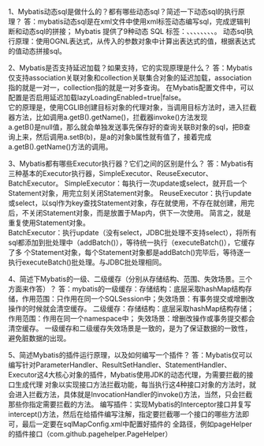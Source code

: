 1、Mybatis动态sql是做什么的？都有哪些动态sql？简述一下动态sql的执行原理？
   答：mybatis动态sql是在xml文件中使用xml标签动态编写sql，完成逻辑判断和动态sql的拼接；
       Mybatis 提供了9种动态 SQL 标签：<if/>、<choose/>、<when/>、<otherwise/>、<trim/>、<when/>、<set/>、<foreach/>、<bind/>。
	   动态sql执行原理：使用OGNL表达式，从传入的参数对象中计算出表达式的值，根据表达式的值动态拼接sql。

2、Mybatis是否支持延迟加载？如果支持，它的实现原理是什么？
   答：Mybatis仅支持association关联对象和collection关联集合对象的延迟加载，association指的就是一对一，collection指的就是一对多查询。
   在Mybatis配置文件中，可以配置是否启用延迟加载lazyLoadingEnabled=true|false。        
   它的原理是，使用CGLIB创建目标对象的代理对象，当调用目标方法时，进入拦截器方法，比如调用a.getB().getName()，拦截器invoke()方法发现   
   a.getB()是null值，那么就会单独发送事先保存好的查询关联B对象的sql，把B查询上来，然后调用a.setB(b)，是a的对象b属性就有值了，接着完成a.getB().getName()方法的调用。   


3、Mybatis都有哪些Executor执行器？它们之间的区别是什么？
   答：Mybatis有三种基本的Executor执行器，SimpleExecutor、ReuseExecutor、BatchExecutor。
       SimpleExecutor：每执行一次update或select，就开启一个Statement对象，用完立刻关闭Statement对象。
       ReuseExecutor：执行update或select，以sql作为key查找Statement对象，存在就使用，不存在就创建，用完后，不关闭Statement对象，而是放置于Map内，供下一次使用。
	   简言之，就是重复使用Statement对象。	   
	   BatchExecutor：执行update（没有select，JDBC批处理不支持select），将所有sql都添加到批处理中（addBatch()），等待统一执行（executeBatch()），它缓存了多
	   个Statement对象，每个Statement对象都是addBatch()完毕后，等待逐一执行executeBatch()批处理。与JDBC批处理相同。
	   
	   
4、简述下Mybatis的一级、二级缓存（分别从存储结构、范围、失效场景。三个方面来作答）？
   答：mybatis的一级缓存：存储结构：底层采取hashMap结构存储，作用范围：只作用在同一个SQLSession中；失效场景：有事务提交或增删改操作的时候就会清空缓存。
       二级缓存：存储结构：底层采取hashMap结构存储； 作用范围：作用在同一个namespace中； 失效场景：增删改操作或事务提交都会清空缓存。
      一级缓存和二级缓存失效场景是一致的，是为了保证数据的一致性，避免脏数据的出现。

5、简述Mybatis的插件运行原理，以及如何编写一个插件？
   答：Mybatis仅可以编写针对ParameterHandler、ResultSetHandler、StatementHandler、Executor这4大核心对象的插件，Mybatis使用JDK的动态代理，为需要拦截的接口生成代理
   对象以实现接口方法拦截功能，每当执行这4种接口对象的方法时，就会进入拦截方法，具体就是InvocationHandler的invoke()方法，当然，只会拦截那些你指定需要拦截的方法。
   编写插件：实现Mybatis的Interceptor接口并复写intercept()方法，然后在给插件编写注解，指定要拦截哪一个接口的哪些方法即可，最后一定要在sqlMapConﬁg.xml中配置好插件的
   全路径，例如pageHelper的插件接口（com.github.pagehelper.PageHelper）
 

	  
	   